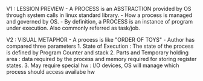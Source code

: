 V1 : LESSION PREVIEW
        - A PROCESS is an ABSTRACTION provided by OS through system calls in linux standard library.
        - How a process is managed and governed by OS.
        - By definition, a PROCESS is an instance of program under execution. Also commonly referred as task/job.

V2 : VISUAL METAPHOR
        - A process is like "ORDER OF TOYS"
        - Author has compared three parameters 
            1. State of Execution : The state of the process is defined by Program Counter and stack
            2. Parts and Temporary holding area : data required by the process and memory required for storing register states.
            3. May require special hw : I/O devices, OS will manage which process should access availabe hw
